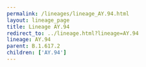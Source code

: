 ```yaml
---
permalink: /lineages/lineage_AY.94.html
layout: lineage_page
title: Lineage AY.94
redirect_to: ../lineage.html?lineage=AY.94
lineage: AY.94
parent: B.1.617.2
children: ['AY.94']
---
```

